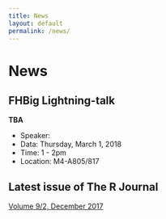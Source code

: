 ```yaml
---
title: News
layout: default
permalink: /news/
---
```


# News

## FHBig Lightning-talk
__TBA__
- Speaker: 
- Data: Thursday, March 1, 2018
- Time: 1 - 2pm
- Location: M4-A805/817

## Latest issue of The R Journal 
[Volume 9/2, December 2017](https://journal.r-project.org/archive/2017-2/)
